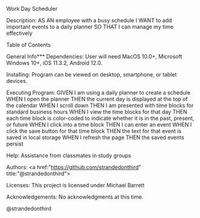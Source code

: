 Work Day Scheduler

Description: AS AN employee with a busy schedule I WANT to add important events to a daily planner SO THAT I can manage my time effectively

Table of Contents

General Info*** Dependencies: User will need MacOS 10.0+, Microsoft Windows 10+, iOS 11.3.2, Android 12.0.

Installing: Program can be viewed on desktop, smartphone, or tablet devices.

Executing Program: GIVEN I am using a daily planner to create a schedule
WHEN I open the planner
THEN the current day is displayed at the top of the calendar
WHEN I scroll down
THEN I am presented with time blocks for standard business hours
WHEN I view the time blocks for that day
THEN each time block is color-coded to indicate whether it is in the past, present, or future
WHEN I click into a time block
THEN I can enter an event
WHEN I click the save button for that time block
THEN the text for that event is saved in local storage
WHEN I refresh the page
THEN the saved events persist

Help: Assistance from classmates in study groups

Authors: <a href:"https://github.com/strandedonthird" title:"@strandedonthird">

Licenses: This project is licensed under Michael Barrett

Acknowledgements: No acknowledgments at this time.

@strandedonthird
